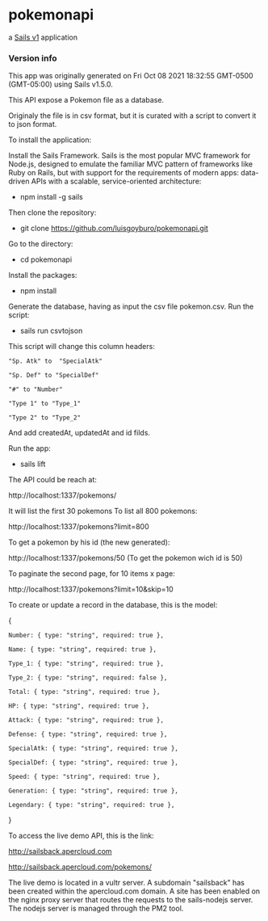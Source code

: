 # pokemonapi

a [Sails v1](https://sailsjs.com) application


### Version info

This app was originally generated on Fri Oct 08 2021 18:32:55 GMT-0500 (GMT-05:00) using Sails v1.5.0.

This API expose a Pokemon file as a database.

Originaly the file is in csv format, but it is curated with a script to convert it to json format.


To install the application:

Install the Sails Framework. Sails is the most popular MVC framework for Node.js, designed to emulate the familiar MVC pattern of frameworks like Ruby on Rails, but with support for the requirements of modern apps: data-driven APIs with a scalable, service-oriented architecture:

 - npm install -g sails

Then clone the repository:

 - git clone https://github.com/luisgoyburo/pokemonapi.git

Go to the directory:

 - cd pokemonapi

Install the packages:

 - npm install

Generate the database, having as input the csv file pokemon.csv. Run the script:

 - sails run csvtojson

This script will change this column headers:

    "Sp. Atk" to  "SpecialAtk"

    "Sp. Def" to "SpecialDef"

    "#" to "Number"

    "Type 1" to "Type_1"

    "Type 2" to "Type_2"

And add createdAt, updatedAt and id filds.

Run the app:

 - sails lift 


The API could be reach at:

http://localhost:1337/pokemons/

It will list the first 30 pokemons
To list all 800 pokemons:

http://localhost:1337/pokemons?limit=800

To get a pokemon by his id (the new generated):

http://localhost:1337/pokemons/50
(To get the pokemon wich id is 50)

To paginate the second page, for 10 items x page:

http://localhost:1337/pokemons?limit=10&skip=10

To create or update a record in the database, this is the model:

{

    Number: { type: "string", required: true },

    Name: { type: "string", required: true },

    Type_1: { type: "string", required: true },

    Type_2: { type: "string", required: false },

    Total: { type: "string", required: true },

    HP: { type: "string", required: true },

    Attack: { type: "string", required: true },

    Defense: { type: "string", required: true },

    SpecialAtk: { type: "string", required: true },

    SpecialDef: { type: "string", required: true },

    Speed: { type: "string", required: true },

    Generation: { type: "string", required: true },

    Legendary: { type: "string", required: true },

}

To access the live demo API, this is the link:

http://sailsback.apercloud.com

http://sailsback.apercloud.com/pokemons/


The live demo is located in a vultr server.
A subdomain "sailsback" has been created within the apercloud.com domain. A site has been enabled on the nginx proxy server that routes the requests to the sails-nodejs server. The nodejs server is managed through the PM2 tool.
